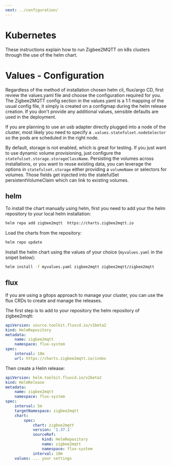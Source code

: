 ```yaml
---
next: ../configuration/
---
```


# Kubernetes

These instructions explain how to run Zigbee2MQTT on k8s clusters through the use of the helm chart.

# Values - Configuration

Regardless of the method of installation chosen helm cli, flux/argo CD, first review the values.yaml file and choose the
configuration required for you.
The Zigbee2MQTT config section in the values.yaml is a 1:1 mapping of the usual config file, it simply is created on a configmap
during the helm release creation. If you don't provide any additional values, sensible defaults are used in the deployment.

If you are planning to use an usb adapter directly plugged into a node of the cluster, most likely you need to
specify a `.values.statefulset.nodeSelector` so the pods are scheduled in the right node.

By default, storage is not enabled, which is great for testing.
If you just want to use dynamic volume provisioning, just configure the `statefulset.storage.storageClassName`.
Persisting the volumes across installations, or you want to reuse existing data, you can leverage the options
in `statefulset.storage` either providing a `volumeName` or selectors for volumes. Those fields get injected
into the statefulSet persistentVolumeClaim which can link to existing volumes.

## helm

To install the chart manually using helm, first you need to add your the helm repository to your local helm installation:

```bash
helm repo add zigbee2mqtt  https://charts.zigbee2mqtt.io
```

Load the charts from the repository:

```bash
helm repo update
```

Install the helm chart using the values of your choice (`myvalues.yaml` in the snipet below):

```bash
helm install -f myvalues.yaml zigbee2mqtt zigbee2mqtt/zigbee2mqtt
```

## flux

If you are using a gitops approach to manage your cluster, you can use the flux CRDs to create and manage the releases.

The first step is to add to your repository the helm repository of zigbee2mqtt:

```yaml
apiVersion: source.toolkit.fluxcd.io/v1beta2
kind: HelmRepository
metadata:
    name: zigbee2mqtt
    namespace: flux-system
spec:
    interval: 10m
    url: https://charts.zigbee2mqtt.io/index
```

Then create a Helm release:

```yaml
apiVersion: helm.toolkit.fluxcd.io/v2beta2
kind: HelmRelease
metadata:
    name: zigbee2mqtt
    namespace: flux-system
spec:
    interval: 5m
    targetNamespace: zigbee2mqtt
    chart:
        spec:
            chart: zigbee2mqtt
            version: '1.37.1'
            sourceRef:
                kind: HelmRepository
                name: zigbee2mqtt
                namespace: flux-system
            interval: 10m
    values: ... your settings
```

